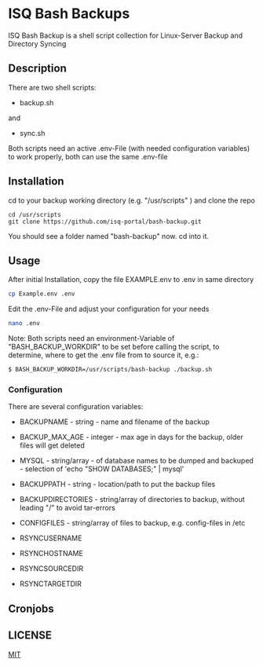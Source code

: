 # ISQ Bash Backups

ISQ Bash Backup is a shell script collection for Linux-Server Backup and Directory Syncing

## Description

There are two shell scripts:
- backup.sh

and

- sync.sh

Both scripts need an active .env-File (with needed configuration variables) to work properly, both can use the same .env-file

## Installation

cd to your backup working directory (e.g. "/usr/scripts" ) and clone the repo

```
cd /usr/scripts
git clone https://github.com/isq-portal/bash-backup.git
```

You should see a folder named "bash-backup" now. cd into it.

## Usage

After initial Installation, copy the file EXAMPLE.env to .env in same directory

```bash
cp Example.env .env
```

Edit the .env-File and adjust your configuration for your needs

```bash
nano .env
```

Note:
Both scripts need an environment-Variable of "BASH_BACKUP_WORKDIR" to be set before calling the script, 
to determine, where to get the .env file from to source it, e.g.:
```bash
$ BASH_BACKUP_WORKDIR=/usr/scripts/bash-backup ./backup.sh
```


### Configuration

There are several configuration variables:

- BACKUPNAME - string - name and filename of the backup
- BACKUP_MAX_AGE - integer - max age in days for the backup, older files will get deleted
- MYSQL - string/array - of database names to be dumped and backuped - selection of 'echo "SHOW DATABASES;" | mysql'
- BACKUPPATH - string - location/path to put the backup files
- BACKUPDIRECTORIES - string/array of directories to backup, without leading "/" to avoid tar-errors
- CONFIGFILES - string/array of files to backup, e.g. config-files in /etc


- RSYNCUSERNAME
- RSYNCHOSTNAME
- RSYNCSOURCEDIR
- RSYNCTARGETDIR

## Cronjobs


## LICENSE
[MIT](https://choosealicense.com/licenses/mit/)